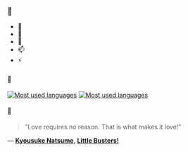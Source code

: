 ### 👋

- 🔭
- 🌱
- 💬
- 📫
- ⚡

#### 🧏

[![Most used languages](https://github-readme-stats-aynah.vercel.app/api/top-langs/?username=aynh&theme=solarized-dark&langs_count=6&layout=compact&hide_title=true)](https://github.com/anuraghazra/github-readme-stats#gh-dark-mode-only)
[![Most used languages](https://github-readme-stats-aynah.vercel.app/api/top-langs/?username=aynh&theme=solarized-light&langs_count=6&layout=compact&hide_title=true)](https://github.com/anuraghazra/github-readme-stats#gh-light-mode-only)

#### 💬

> "Love requires no reason. That is what makes it love!"

&mdash; [**Kyousuke Natsume**](https://myanimelist.net/character.php?q=Kyousuke%20Natsume&cat=character), [**Little Busters!**](https://myanimelist.net/search/all?q=Little%20Busters!&cat=all)
